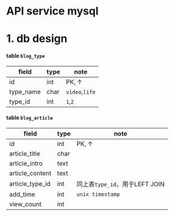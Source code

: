 
# API service mysql

# 1. db design

#### table `blog_type`
|field|type|note|
|-|-|-|
|id|int|PK, ↑|
|type_name|char|`video`,`life`|
|type_id|int|`1`,`2`|



#### table `blog_article`

|field|type|note|
|-|-|-|
|id|int|PK, ↑|
|article_title|char||
|article_intro|text||
|article_content|text||
|article_type_id|int|同上表`type_id`，用于LEFT JOIN|
|add_time|int|`unix timestamp`|
|view_count|int||
